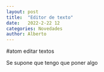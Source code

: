 ```yaml
---
layout: post
title:  "Editor de texto"
date:   2022-2-22 12
categories: Novedades
author: Alberto
---
```

#atom editar textos

Se supone que tengo que poner algo
